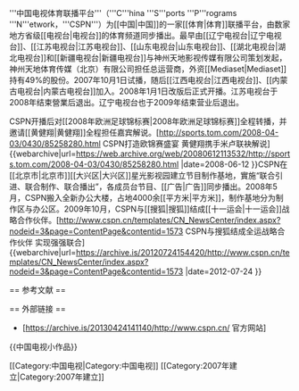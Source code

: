 '''中国电视体育联播平台'''（'''C'''hina '''S'''ports '''P'''rograms '''N'''etwork，'''CSPN'''）为[[中国|中国]]的一家[[体育|体育]]联播平台，由数家地方省级[[电视台|电视台]]的体育频道同步播出。最早由[[辽宁电视台|辽宁电视台]]、[[江苏电视台|江苏电视台]]、[[山东电视台|山东电视台]]、[[湖北电视台|湖北电视台]]和[[新疆电视台|新疆电视台]]与神州天地影视传媒有限公司策划发起，神州天地体育传媒（北京）有限公司担任总运营商，外资[[Mediaset|Mediaset]]持有49%的股份。2007年10月1日试播，随后[[江西电视台|江西电视台]]、[[内蒙古电视台|内蒙古电视台]]加入。2008年1月1日改版后正式开播。江苏电视台于2008年结束營業后退出。辽宁电视台也于2009年结束营业后退出。

CSPN开播后对[[2008年欧洲足球锦标赛|2008年欧洲足球锦标赛]]全程转播，并邀请[[黄健翔|黄健翔]]全程担任嘉宾解说。<ref>[http://sports.tom.com/2008-04-03/0430/85258280.html CSPN打造欧锦赛盛宴 黄健翔携手米卢联袂解说] {{webarchive|url=https://web.archive.org/web/20080612113532/http://sports.tom.com/2008-04-03/0430/85258280.html |date=2008-06-12 }}</ref>CSPN在[[北京市|北京市]][[大兴区|大兴区]]星光影视园建立节目制作基地，實施“联合引进、联合制作、联合播出”，各成员台节目、[[广告|广告]]同步播出。2008年5月，CSPN搬入全新办公大楼，占地4000余[[平方米|平方米]]，制作基地分为制作区与办公区。2009年10月，CSPN与[[搜狐|搜狐]]结成[[十一运会|十一运会]]战略合作伙伴。<ref>[http://www.cspn.cn/templates/CN_NewsCenter/index.aspx?nodeid=3&page=ContentPage&contentid=1573 CSPN与搜狐结成全运战略合作伙伴 实现强强联合] {{webarchive|url=https://archive.is/20120724154420/http://www.cspn.cn/templates/CN_NewsCenter/index.aspx?nodeid=3&page=ContentPage&contentid=1573 |date=2012-07-24 }}</ref>

== 参考文献 ==
<div class="references-small">
<references />
</div>

== 外部链接 ==
* [https://archive.is/20130424141140/http://www.cspn.cn/ 官方网站]

{{中国电视小作品}}

[[Category:中国电视|Category:中国电视]]
[[Category:2007年建立|Category:2007年建立]]
